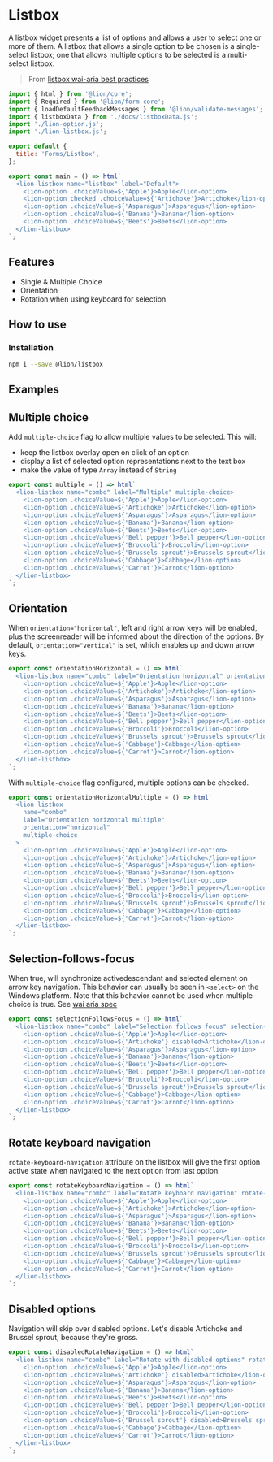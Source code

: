 # Listbox

A listbox widget presents a list of options and allows a user to select one or more of them.
A listbox that allows a single option to be chosen is a single-select listbox; one that allows
multiple options to be selected is a multi-select listbox.

> From [listbox wai-aria best practices](https://www.w3.org/TR/wai-aria-practices/#Listbox)

```js script
import { html } from '@lion/core';
import { Required } from '@lion/form-core';
import { loadDefaultFeedbackMessages } from '@lion/validate-messages';
import { listboxData } from './docs/listboxData.js';
import './lion-option.js';
import './lion-listbox.js';

export default {
  title: 'Forms/Listbox',
};
```

```js preview-story
export const main = () => html`
  <lion-listbox name="listbox" label="Default">
    <lion-option .choiceValue=${'Apple'}>Apple</lion-option>
    <lion-option checked .choiceValue=${'Artichoke'}>Artichoke</lion-option>
    <lion-option .choiceValue=${'Asparagus'}>Asparagus</lion-option>
    <lion-option .choiceValue=${'Banana'}>Banana</lion-option>
    <lion-option .choiceValue=${'Beets'}>Beets</lion-option>
  </lion-listbox>
`;
```

## Features

- Single & Multiple Choice
- Orientation
- Rotation when using keyboard for selection

## How to use

### Installation

```bash
npm i --save @lion/listbox
```

## Examples

## Multiple choice

Add `multiple-choice` flag to allow multiple values to be selected.
This will:

- keep the listbox overlay open on click of an option
- display a list of selected option representations next to the text box
- make the value of type `Array` instead of `String`

```js preview-story
export const multiple = () => html`
  <lion-listbox name="combo" label="Multiple" multiple-choice>
    <lion-option .choiceValue=${'Apple'}>Apple</lion-option>
    <lion-option .choiceValue=${'Artichoke'}>Artichoke</lion-option>
    <lion-option .choiceValue=${'Asparagus'}>Asparagus</lion-option>
    <lion-option .choiceValue=${'Banana'}>Banana</lion-option>
    <lion-option .choiceValue=${'Beets'}>Beets</lion-option>
    <lion-option .choiceValue=${'Bell pepper'}>Bell pepper</lion-option>
    <lion-option .choiceValue=${'Broccoli'}>Broccoli</lion-option>
    <lion-option .choiceValue=${'Brussels sprout'}>Brussels sprout</lion-option>
    <lion-option .choiceValue=${'Cabbage'}>Cabbage</lion-option>
    <lion-option .choiceValue=${'Carrot'}>Carrot</lion-option>
  </lion-listbox>
`;
```

## Orientation

When `orientation="horizontal"`, left and right arrow keys will be enabled, plus the screenreader
will be informed about the direction of the options.
By default, `orientation="vertical"` is set, which enables up and down arrow keys.

```js preview-story
export const orientationHorizontal = () => html`
  <lion-listbox name="combo" label="Orientation horizontal" orientation="horizontal">
    <lion-option .choiceValue=${'Apple'}>Apple</lion-option>
    <lion-option .choiceValue=${'Artichoke'}>Artichoke</lion-option>
    <lion-option .choiceValue=${'Asparagus'}>Asparagus</lion-option>
    <lion-option .choiceValue=${'Banana'}>Banana</lion-option>
    <lion-option .choiceValue=${'Beets'}>Beets</lion-option>
    <lion-option .choiceValue=${'Bell pepper'}>Bell pepper</lion-option>
    <lion-option .choiceValue=${'Broccoli'}>Broccoli</lion-option>
    <lion-option .choiceValue=${'Brussels sprout'}>Brussels sprout</lion-option>
    <lion-option .choiceValue=${'Cabbage'}>Cabbage</lion-option>
    <lion-option .choiceValue=${'Carrot'}>Carrot</lion-option>
  </lion-listbox>
`;
```

With `multiple-choice` flag configured, multiple options can be checked.

```js preview-story
export const orientationHorizontalMultiple = () => html`
  <lion-listbox
    name="combo"
    label="Orientation horizontal multiple"
    orientation="horizontal"
    multiple-choice
  >
    <lion-option .choiceValue=${'Apple'}>Apple</lion-option>
    <lion-option .choiceValue=${'Artichoke'}>Artichoke</lion-option>
    <lion-option .choiceValue=${'Asparagus'}>Asparagus</lion-option>
    <lion-option .choiceValue=${'Banana'}>Banana</lion-option>
    <lion-option .choiceValue=${'Beets'}>Beets</lion-option>
    <lion-option .choiceValue=${'Bell pepper'}>Bell pepper</lion-option>
    <lion-option .choiceValue=${'Broccoli'}>Broccoli</lion-option>
    <lion-option .choiceValue=${'Brussels sprout'}>Brussels sprout</lion-option>
    <lion-option .choiceValue=${'Cabbage'}>Cabbage</lion-option>
    <lion-option .choiceValue=${'Carrot'}>Carrot</lion-option>
  </lion-listbox>
`;
```

## Selection-follows-focus

When true, will synchronize activedescendant and selected element on arrow key navigation.
This behavior can usually be seen in `<select>` on the Windows platform.
Note that this behavior cannot be used when multiple-choice is true.
See [wai aria spec](https://www.w3.org/TR/wai-aria-practices/#kbd_selection_follows_focus)

```js preview-story
export const selectionFollowsFocus = () => html`
  <lion-listbox name="combo" label="Selection follows focus" selection-follows-focus>
    <lion-option .choiceValue=${'Apple'}>Apple</lion-option>
    <lion-option .choiceValue=${'Artichoke'} disabled>Artichoke</lion-option>
    <lion-option .choiceValue=${'Asparagus'}>Asparagus</lion-option>
    <lion-option .choiceValue=${'Banana'}>Banana</lion-option>
    <lion-option .choiceValue=${'Beets'}>Beets</lion-option>
    <lion-option .choiceValue=${'Bell pepper'}>Bell pepper</lion-option>
    <lion-option .choiceValue=${'Broccoli'}>Broccoli</lion-option>
    <lion-option .choiceValue=${'Brussels sprout'}>Brussels sprout</lion-option>
    <lion-option .choiceValue=${'Cabbage'}>Cabbage</lion-option>
    <lion-option .choiceValue=${'Carrot'}>Carrot</lion-option>
  </lion-listbox>
`;
```

## Rotate keyboard navigation

`rotate-keyboard-navigation` attribute on the listbox will give the first option active state when navigated to the next option from last option.

```js preview-story
export const rotateKeyboardNavigation = () => html`
  <lion-listbox name="combo" label="Rotate keyboard navigation" rotate-keyboard-navigation>
    <lion-option .choiceValue=${'Apple'}>Apple</lion-option>
    <lion-option .choiceValue=${'Artichoke'}>Artichoke</lion-option>
    <lion-option .choiceValue=${'Asparagus'}>Asparagus</lion-option>
    <lion-option .choiceValue=${'Banana'}>Banana</lion-option>
    <lion-option .choiceValue=${'Beets'}>Beets</lion-option>
    <lion-option .choiceValue=${'Bell pepper'}>Bell pepper</lion-option>
    <lion-option .choiceValue=${'Broccoli'}>Broccoli</lion-option>
    <lion-option .choiceValue=${'Brussels sprout'}>Brussels sprout</lion-option>
    <lion-option .choiceValue=${'Cabbage'}>Cabbage</lion-option>
    <lion-option .choiceValue=${'Carrot'}>Carrot</lion-option>
  </lion-listbox>
`;
```

## Disabled options

Navigation will skip over disabled options. Let's disable Artichoke and Brussel sprout, because they're gross.

```js preview-story
export const disabledRotateNavigation = () => html`
  <lion-listbox name="combo" label="Rotate with disabled options" rotate-keyboard-navigation>
    <lion-option .choiceValue=${'Apple'}>Apple</lion-option>
    <lion-option .choiceValue=${'Artichoke'} disabled>Artichoke</lion-option>
    <lion-option .choiceValue=${'Asparagus'}>Asparagus</lion-option>
    <lion-option .choiceValue=${'Banana'}>Banana</lion-option>
    <lion-option .choiceValue=${'Beets'}>Beets</lion-option>
    <lion-option .choiceValue=${'Bell pepper'}>Bell pepper</lion-option>
    <lion-option .choiceValue=${'Broccoli'}>Broccoli</lion-option>
    <lion-option .choiceValue=${'Brussel sprout'} disabled>Brussels sprout</lion-option>
    <lion-option .choiceValue=${'Cabbage'}>Cabbage</lion-option>
    <lion-option .choiceValue=${'Carrot'}>Carrot</lion-option>
  </lion-listbox>
`;
```
